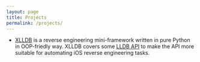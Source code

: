 ```yaml
---
layout: page
title: Projects
permalink: /projects/
---
```


* [XLLDB](https://github.com/ch3repatz/xlldb) is a reverse engineering mini-framework written in pure Python in OOP-friedly way. XLLDB covers some [LLDB API](http://lldb.llvm.org/cpp_reference/html/index.html) to make the API more suitable for automating iOS reverse engineering tasks.
